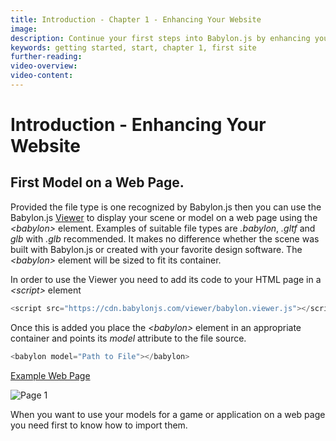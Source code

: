 ```yaml
---
title: Introduction - Chapter 1 - Enhancing Your Website
image: 
description: Continue your first steps into Babylon.js by enhancing your first website.
keywords: getting started, start, chapter 1, first site
further-reading: 
video-overview:
video-content:
---
```


# Introduction - Enhancing Your Website

## First Model on a Web Page.
Provided the file type is one recognized by Babylon.js then you can use the Babylon.js [Viewer](/features/extensions/babylonViewer) to display your scene or model on a web page using the *&lt;babylon&gt;* element. Examples of suitable file types are *.babylon*, *.gltf* and *glb* with *.glb* recommended. It makes no difference whether the scene was built with Babylon.js or created with your favorite design software. The *&lt;babylon&gt;* element will be sized to fit its container.

In order to use the Viewer you need to add its code to your HTML page in a *&lt;script&gt;* element

```javascript
<script src="https://cdn.babylonjs.com/viewer/babylon.viewer.js"></script>
```

Once this is added you place the *&lt;babylon&gt;* element in an appropriate container and points its *model* attribute to the file source.


```javascript
<babylon model="Path to File"></babylon>
```

[Example Web Page](/webpages/page1.html)

![Page 1](/img/getstarted/view1.png)

When you want to use your models for a game or application on a web page you need first to know how to import them. 
